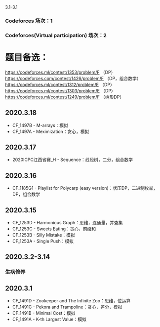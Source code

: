 3.1-3.1
### Codeforces 场次：1
### Codeforces(Virtual participation) 场次：2

# 题目备选：
https://codeforces.ml/contest/1353/problem/F （DP）
https://codeforces.com/contest/1426/problem/F （DP，组合数学）
https://codeforces.ml/contest/1312/problem/E  （DP）
https://codeforces.ml/contest/1303/problem/E  （DP）
https://codeforces.ml/contest/1249/problem/F  （树形DP）

## 2020.3.18
- CF_1497B - M-arrays：模拟
- CF_1497A - Meximization：贪心，模拟

## 2020.3.17
- 2020ICPC江西省赛_H - Sequence：线段树，二分，组合数学

## 2020.3.16
- CF_1185G1 - Playlist for Polycarp (easy version)：状压DP，二进制枚举，DP，组合数学

## 2020.3.15
- CF_1253D - Harmonious Graph：思维，连通量，并查集
- CF_1253C - Sweets Eating：贪心，前缀和
- CF_1253B - Silly Mistake：模拟
- CF_1253A - Single Push：模拟

## 2020.3.2-3.14 
### 生病修养

## 2020.3.1
- CF_1491D - Zookeeper and The Infinite Zoo：思维，位运算
- CF_1491C - Pekora and Trampoline：贪心，差分，模拟
- CF_1491B - Minimal Cost：模拟
- CF_1491A - K-th Largest Value：模拟
